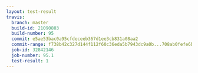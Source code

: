 ```yaml
---
layout: test-result
travis:
  branch: master
  build-id: 21090803
  build-number: 95
  commit: e5ae53bac0a95cfdeceeb367d1ee3cb831a08aa2
  commit-range: f738b42c327d144f112f60c36eda5b7943dc9a0b...708ab0fefe6bd8273dc96ec42bd940a73a81aa5a
  job-id: 32842146
  job-number: 95.1
  test-result: 1
---
```

